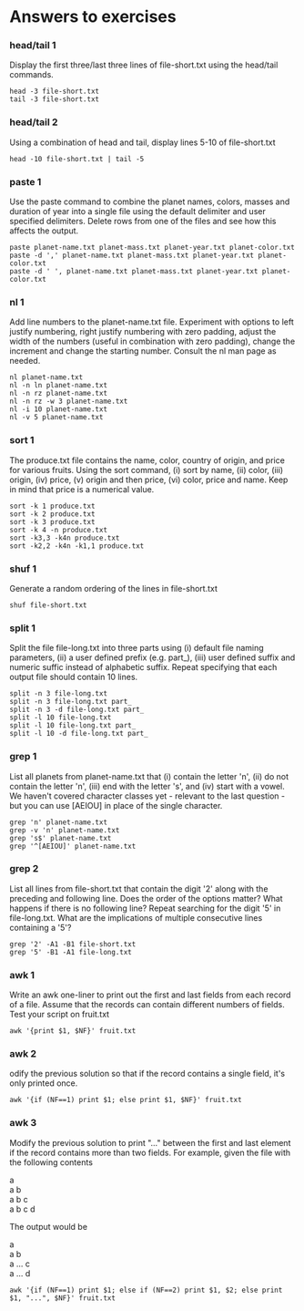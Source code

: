 # Answers to exercises

### head/tail 1
Display the first three/last three lines of file-short.txt using the
head/tail commands.

```
head -3 file-short.txt  
tail -3 file-short.txt
```

### head/tail 2
Using a combination of head and tail, display lines 5-10 of file-short.txt

```
head -10 file-short.txt | tail -5
```

### paste 1
Use the paste command to combine the planet names, colors,
masses and duration of year into a single file using the default
delimiter and user specified delimiters. Delete rows from one of the
files and see how this affects the output.

```
paste planet-name.txt planet-mass.txt planet-year.txt planet-color.txt
paste -d ',' planet-name.txt planet-mass.txt planet-year.txt planet-color.txt
paste -d ' ', planet-name.txt planet-mass.txt planet-year.txt planet-color.txt
```

### nl 1
Add line numbers to the planet-name.txt file. Experiment with options to left justify numbering, right justify numbering with zero padding, adjust the width of the numbers (useful in combination with zero padding), change the increment and change the starting number. Consult the nl man page as needed.

```
nl planet-name.txt
nl -n ln planet-name.txt
nl -n rz planet-name.txt
nl -n rz -w 3 planet-name.txt
nl -i 10 planet-name.txt
nl -v 5 planet-name.txt
```

### sort 1
The produce.txt file contains the name, color, country of origin, and price for various fruits. Using the sort command, (i) sort by name, (ii) color, (iii) origin, (iv) price, (v) origin and then price, (vi) color, price and name. Keep in mind that price is a numerical value.

```
sort -k 1 produce.txt
sort -k 2 produce.txt
sort -k 3 produce.txt
sort -k 4 -n produce.txt
sort -k3,3 -k4n produce.txt
sort -k2,2 -k4n -k1,1 produce.txt
```

### shuf 1
Generate a random ordering of the lines in file-short.txt

```
shuf file-short.txt
```

### split 1
Split the file file-long.txt into three parts using (i) default file naming parameters, (ii) a user defined prefix (e.g. part_), (iii) user defined suffix and numeric suffic instead of alphabetic suffix. Repeat specifying that each output file should contain 10 lines.

```
split -n 3 file-long.txt
split -n 3 file-long.txt part_
split -n 3 -d file-long.txt part_
split -l 10 file-long.txt
split -l 10 file-long.txt part_
split -l 10 -d file-long.txt part_
```

### grep 1
List all planets from planet-name.txt that (i) contain the letter 'n',
(ii) do not contain the letter 'n', (iii) end with the letter 's', and
(iv) start with a vowel. We haven't covered character classes yet -
relevant to the last question - but you can use [AEIOU] in place of
the single character.

```
grep 'n' planet-name.txt
grep -v 'n' planet-name.txt
grep 's$' planet-name.txt 
grep '^[AEIOU]' planet-name.txt
```

### grep 2
List all lines from file-short.txt that contain the digit '2' along
with the preceding and following line. Does the order of the options
matter? What happens if there is no following line? Repeat searching
for the digit '5' in file-long.txt. What are the implications of
multiple consecutive lines containing a '5'?

```
grep '2' -A1 -B1 file-short.txt
grep '5' -B1 -A1 file-long.txt
```

### awk 1
Write an awk one-liner to print out the first and last fields from
each record of a file. Assume that the records can contain different
numbers of fields. Test your script on fruit.txt 

```
awk '{print $1, $NF}' fruit.txt
```

### awk 2
odify the previous solution so that if the record contains a
single field, it's only printed once.

```
awk '{if (NF==1) print $1; else print $1, $NF}' fruit.txt
```

### awk 3
Modify the previous solution to print "..." between the first and
last element if the record contains more than two fields. For example,
given the file with the following contents

a  
a b  
a b c  
a b c d  

The output would be

a  
a b  
a ... c  
a ... d  

```
awk '{if (NF==1) print $1; else if (NF==2) print $1, $2; else print $1, "...", $NF}' fruit.txt 
```
